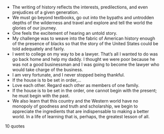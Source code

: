  - The writing of history reflects the interests, predilections, and even prejudices of a given generation.
 - We must go beyond textbooks, go out into the bypaths and untrodden depths of the wilderness and travel and explore and tell the world the glories of our journey.
 - One feels the excitement of hearing an untold story.
 - My challenge was to weave into the fabric of American history enough of the presence of blacks so that the story of the United States could be told adequately and fairly.
 - I went to college on my way to be a lawyer. That’s all I wanted to do was go back home and help my daddy. I thought we were poor because he was not a good businessman and I was going to become the lawyer who would take charge of the business.
 - I am very fortunate, and I never stopped being thankful.
 - If the house is to be set in order,...
 - Love each other. Regard each other as members of one family.
 - If the house is to be set in the order, one cannot begin with the present; he must begin with the past.
 - We also learn that this country and the Western world have no monopoly of goodness and truth and scholarship, we begin to appreciate the ingredients that are indispensable to making a better world. In a life of learning that is, perhaps, the greatest lesson of all.

10 quotes